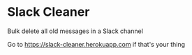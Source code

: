 # Slack Cleaner

Bulk delete all old messages in a Slack channel

Go to https://slack-cleaner.herokuapp.com if that's your thing
